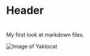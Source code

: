 # Header <h1>

My first look at markdown files.

![Image of Yaktocat](https://octodex.github.com/images/yaktocat.png)
